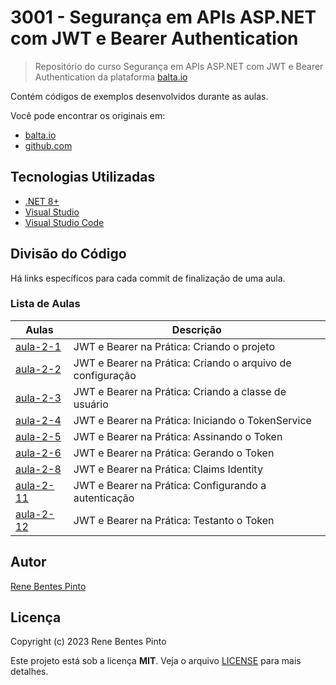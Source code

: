 # 3001 - Segurança em APIs ASP.NET com JWT e Bearer Authentication

> Repositório do curso Segurança em APIs ASP.NET com JWT e Bearer Authentication da plataforma [balta.io](https://balta.io)

Contém códigos de exemplos desenvolvidos durante as aulas.

Você pode encontrar os originais em:

- [balta.io](https://balta.io/cursos/seguranca-apis-aspnet-jwt-bearer)
- [github.com](https://github.com/balta-io/3001)

## Tecnologias Utilizadas

- [.NET 8+](https://dot.net/)
- [Visual Studio](https://visualstudio.com/)
- [Visual Studio Code](https://code.visualstudio.com/)

## Divisão do Código

Há links específicos para cada commit de finalização de uma aula.

### Lista de Aulas

| Aulas                             | Descrição                                                  |
| --------------------------------- | ---------------------------------------------------------- |
| [aula-2-1](../../commit/d5ccce9)  | JWT e Bearer na Prática: Criando o projeto                 |
| [aula-2-2](../../commit/e784cdf)  | JWT e Bearer na Prática: Criando o arquivo de configuração |
| [aula-2-3](../../commit/a01f4da)  | JWT e Bearer na Prática: Criando a classe de usuário       |
| [aula-2-4](../../commit/70dcd81)  | JWT e Bearer na Prática: Iniciando o TokenService          |
| [aula-2-5](../../commit/70dcd81)  | JWT e Bearer na Prática: Assinando o Token                 |
| [aula-2-6](../../commit/70dcd81)  | JWT e Bearer na Prática: Gerando o Token                   |
| [aula-2-8](../../commit/631e2b5)  | JWT e Bearer na Prática: Claims Identity                   |
| [aula-2-11](../../commit/18ebcd9) | JWT e Bearer na Prática: Configurando a autenticação       |
| [aula-2-12](../../commit/010568b) | JWT e Bearer na Prática: Testanto o Token                  |

## Autor

[Rene Bentes Pinto](http://github.com/renebentes)

## Licença

Copyright (c) 2023 Rene Bentes Pinto

Este projeto está sob a licença **MIT**. Veja o arquivo [LICENSE](LICENSE) para mais detalhes.
